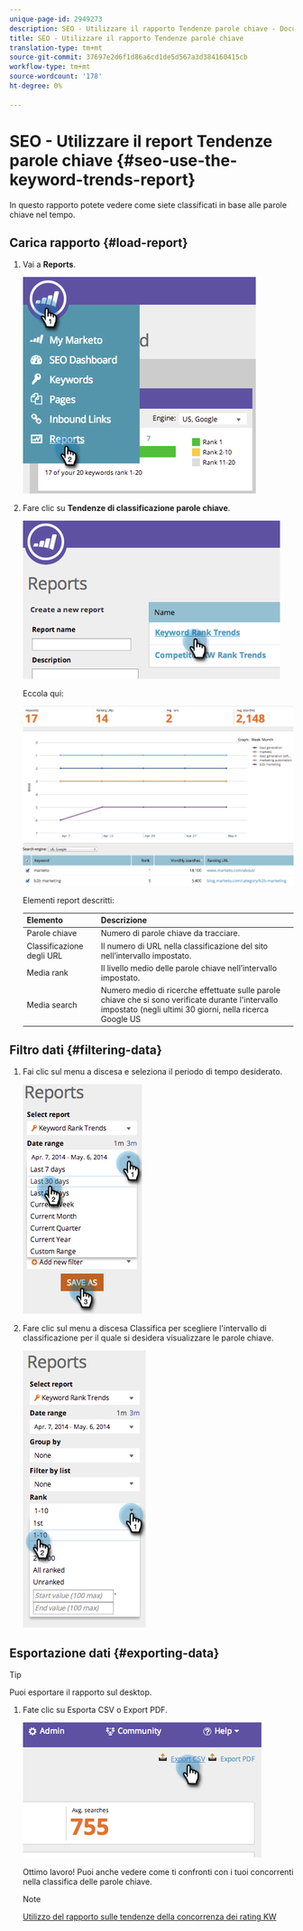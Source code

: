 ```yaml
---
unique-page-id: 2949273
description: SEO - Utilizzare il rapporto Tendenze parole chiave - Documenti Marketo - Documentazione prodotto
title: SEO - Utilizzare il rapporto Tendenze parole chiave
translation-type: tm+mt
source-git-commit: 37697e2d6f1d86a6cd1de5d567a3d384160415cb
workflow-type: tm+mt
source-wordcount: '178'
ht-degree: 0%

---
```



# SEO - Utilizzare il report Tendenze parole chiave {#seo-use-the-keyword-trends-report}

In questo rapporto potete vedere come siete classificati in base alle parole chiave nel tempo.

## Carica rapporto {#load-report}

1. Vai a **Reports**.

   ![](assets/image2014-9-18-14-3a12-3a18.png)

1. Fare clic su **Tendenze di classificazione parole chiave**.

   ![](assets/image2014-9-18-14-3a13-3a14.png)

   Eccola qui:

   ![](assets/image2014-9-18-14-3a13-3a22.png)

   Elementi report descritti:

   | Elemento | Descrizione |
   |---|---|
   | Parole chiave | Numero di parole chiave da tracciare. |
   | Classificazione degli URL | Il numero di URL nella classificazione del sito nell’intervallo impostato. |
   | Media rank | Il livello medio delle parole chiave nell’intervallo impostato. |
   | Media search | Numero medio di ricerche effettuate sulle parole chiave che si sono verificate durante l&#39;intervallo impostato (negli ultimi 30 giorni, nella ricerca Google US |

## Filtro dati {#filtering-data}

1. Fai clic sul menu a discesa e seleziona il periodo di tempo desiderato.

   ![](assets/image2014-9-18-14-3a13-3a40.png)

1. Fare clic sul menu a discesa Classifica per scegliere l&#39;intervallo di classificazione per il quale si desidera visualizzare le parole chiave.

   ![](assets/image2014-9-18-14-3a13-3a57.png)

## Esportazione dati {#exporting-data}

>[!TIP]
>
>Puoi esportare il rapporto sul desktop.

1. Fate clic su Esporta CSV o  Export PDF.

   ![](assets/image2014-9-18-14-3a14-3a46.png)

   Ottimo lavoro! Puoi anche vedere come ti confronti con i tuoi concorrenti nella classifica delle parole chiave.

   >[!NOTE]
   >
   >[Utilizzo del rapporto sulle tendenze della concorrenza dei rating KW](/help/marketo/product-docs/additional-apps/seo/reports/seo-use-the-competitor-kw-trends-report.md)

